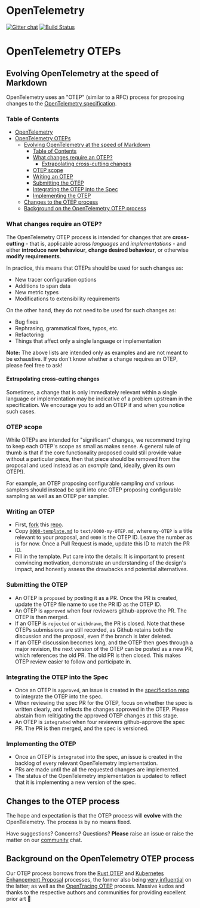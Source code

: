 # OpenTelemetry
[![Gitter chat][gitter-image]][gitter-url]
[![Build Status][circleci-image]][circleci-url]

# OpenTelemetry OTEPs
## Evolving OpenTelemetry at the speed of Markdown

OpenTelemetry uses an "OTEP" (similar to a RFC) process for proposing changes to the [OpenTelemetry specification](https://github.com/open-telemetry/opentelemetry-specification).

### Table of Contents

- [OpenTelemetry](#opentelemetry)
- [OpenTelemetry OTEPs](#opentelemetry-oteps)
	- [Evolving OpenTelemetry at the speed of Markdown](#evolving-opentelemetry-at-the-speed-of-markdown)
		- [Table of Contents](#table-of-contents)
		- [What changes require an OTEP?](#what-changes-require-an-otep)
			- [Extrapolating cross-cutting changes](#extrapolating-cross-cutting-changes)
		- [OTEP scope](#otep-scope)
		- [Writing an OTEP](#writing-an-otep)
		- [Submitting the OTEP](#submitting-the-otep)
		- [Integrating the OTEP into the Spec](#integrating-the-otep-into-the-spec)
		- [Implementing the OTEP](#implementing-the-otep)
	- [Changes to the OTEP process](#changes-to-the-otep-process)
	- [Background on the OpenTelemetry OTEP process](#background-on-the-opentelemetry-otep-process)

### What changes require an OTEP?

The OpenTelemetry OTEP process is intended for changes that are **cross-cutting** - that is, applicable across *languages* and *implementations* - and either **introduce new behaviour**, **change desired behaviour**, or otherwise **modify requirements**.

In practice, this means that OTEPs should be used for such changes as:

* New tracer configuration options
* Additions to span data
* New metric types
* Modifications to extensibility requirements

On the other hand, they do not need to be used for such changes as:

* Bug fixes
* Rephrasing, grammatical fixes, typos, etc.
* Refactoring
* Things that affect only a single language or implementation

**Note:** The above lists are intended only as examples and are not meant to be exhaustive. If you don't know whether a change requires an OTEP, please feel free to ask!

#### Extrapolating cross-cutting changes

Sometimes, a change that is only immediately relevant within a single language or implementation may be indicative of a problem upstream in the specification. We encourage you to add an OTEP if and when you notice such cases.

### OTEP scope

While OTEPs are intended for "significant" changes, we recommend trying to keep each OTEP's scope as small as makes sense. A general rule of thumb is that if the core functionality proposed could still provide value without a particular piece, then that piece should be removed from the proposal and used instead as an *example* (and, ideally, given its own OTEP!).

For example, an OTEP proposing configurable sampling *and* various samplers should instead be split into one OTEP proposing configurable sampling as well as an OTEP per sampler.

### Writing an OTEP

* First, [fork](https://help.github.com/en/articles/fork-a-repo) this [repo](https://github.com/open-telemetry/oteps).
* Copy [`0000-template.md`](./0000-template.md) to `text/0000-my-OTEP.md`, where `my-OTEP` is a title relevant to your proposal, and `0000` is the OTEP ID. Leave the number as is for now. Once a Pull Request is made, update this ID to match the PR ID.
* Fill in the template. Put care into the details: It is important to present convincing motivation, demonstrate an understanding of the design's impact, and honestly assess the drawbacks and potential alternatives.

### Submitting the OTEP
* An OTEP is `proposed` by posting it as a PR. Once the PR is created, update the OTEP file name to use the PR ID as the OTEP ID.
* An OTEP is `approved` when four reviewers github-approve the PR. The OTEP is then merged.
* If an OTEP is `rejected` or `withdrawn`, the PR is closed. Note that these OTEPs submissions are still recorded, as Github retains both the discussion and the proposal, even if the branch is later deleted.
* If an OTEP discussion becomes long, and the OTEP then goes through a major revision, the next version of the OTEP can be posted as a new PR, which references the old PR. The old PR is then closed. This makes OTEP review easier to follow and participate in.

### Integrating the OTEP into the Spec
* Once an OTEP is `approved`, an issue is created in the [specification repo](https://github.com/open-telemetry/opentelemetry-specification) to integrate the OTEP into the spec.
* When reviewing the spec PR for the OTEP, focus on whether the spec is written clearly, and reflects the changes approved in the OTEP. Please abstain from relitigating the approved OTEP changes at this stage.
* An OTEP is `integrated` when four reviewers github-approve the spec PR. The PR is then merged, and the spec is versioned.

### Implementing the OTEP
* Once an OTEP is `integrated` into the spec, an issue is created in the backlog of every relevant OpenTelemetry implementation.
* PRs are made until the all the requested changes are implemented.
* The status of the OpenTelemetry implementation is updated to reflect that it is implementing a new version of the spec.

## Changes to the OTEP process

The hope and expectation is that the OTEP process will **evolve** with the OpenTelemetry. The process is by no means fixed.

Have suggestions? Concerns? Questions? **Please** raise an issue or raise the matter on our [community](https://github.com/open-telemetry/community) chat.

## Background on the OpenTelemetry OTEP process

Our OTEP process borrows from the [Rust OTEP](https://github.com/rust-lang/OTEPs) and [Kubernetes Enhancement Proposal](https://github.com/kubernetes/enhancements) processes, the former also being [very influential](https://github.com/kubernetes/enhancements/blob/master/keps/0001-kubernetes-enhancement-proposal-process.md#prior-art) on the latter; as well as the [OpenTracing OTEP](https://github.com/opentracing/specification/tree/master/OTEP) process. Massive kudos and thanks to the respective authors and communities for providing excellent prior art 💖

[circleci-image]: https://circleci.com/gh/open-telemetry/oteps.svg?style=svg
[circleci-url]: https://circleci.com/gh/open-telemetry/oteps
[gitter-image]: https://badges.gitter.im/open-telemetry/opentelemetry-specification.svg
[gitter-url]: https://gitter.im/open-telemetry/opentelemetry-specification?utm_source=badge&utm_medium=badge&utm_campaign=pr-badge&utm_content=badge
